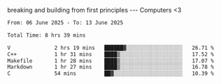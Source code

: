 breaking and building from first principles --- Computers <3

<!--START_SECTION:waka-->

```txt
From: 06 June 2025 - To: 13 June 2025

Total Time: 8 hrs 39 mins

V              2 hrs 19 mins   ██████▓░░░░░░░░░░░░░░░░░░   26.71 %
C++            1 hr 31 mins    ████▒░░░░░░░░░░░░░░░░░░░░   17.52 %
Makefile       1 hr 28 mins    ████▒░░░░░░░░░░░░░░░░░░░░   17.07 %
Markdown       1 hr 27 mins    ████▒░░░░░░░░░░░░░░░░░░░░   16.78 %
C              54 mins         ██▓░░░░░░░░░░░░░░░░░░░░░░   10.39 %
```

<!--END_SECTION:waka-->
